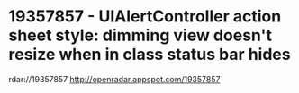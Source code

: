 19357857 - UIAlertController action sheet style: dimming view doesn't resize when in class status bar hides
=========================================================

rdar://19357857
http://openradar.appspot.com/19357857